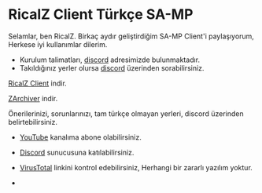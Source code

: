 # RicalZ Client Türkçe SA-MP
Selamlar, ben RicalZ.
Birkaç aydır geliştirdiğim SA-MP Client'i paylaşıyorum, Herkese iyi kullanımlar dilerim.


- Kurulum talimatları, [discord](https://discord.gg/m9tSxKsuqM) adresimizde bulunmaktadır.
- Takıldığınız yerler olursa [discord](https://discord.gg/m9tSxKsuqM) üzerinden sorabilirsiniz.

[RicalZ Client](https://github.com/RicalZ/RicalZ-Client/raw/main/RicalZ%20Client.apk) indir.

[ZArchiver](https://play.google.com/store/apps/details?id=ru.zdevs.zarchiver) indir.

Önerilerinizi, sorunlarınızı, tam türkçe olmayan yerleri, discord üzerinden belirtebilirsiniz.

- [YouTube](https://youtube.com/channel/UC-KFBvoXSW9f5Q5kM24iDqw) kanalıma abone olabilirsiniz.

- [Discord](https://discord.gg/m9tSxKsuqM) sunucusuna katılabilirsiniz.

- [VirusTotal](https://www.virustotal.com/gui/file/071096d95722cb953ea311311346eab6f0911565567d438f60d399f21e30fefd) linkini kontrol edebilirsiniz, Herhangi bir zararlı yazılım yoktur.
- 
